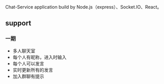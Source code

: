 Chat-Service application build by Node.js（express）、Socket.IO、React。

## support

### 一期
- 多人聊天室
- 每个人有昵称，进入时输入
- 每个人可以发言
- 实时更新所有的发言
- 加入群聊有提示